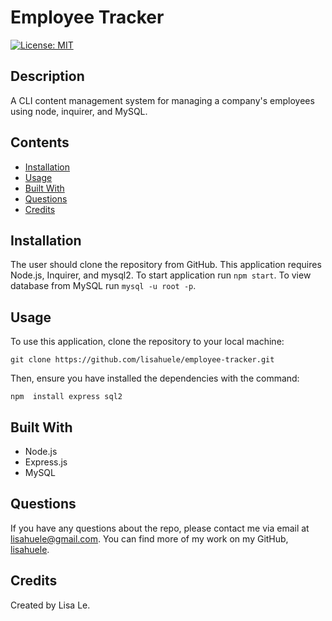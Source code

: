 # Employee Tracker
[![License: MIT](https://img.shields.io/badge/License-MIT-yellow.svg)](https://opensource.org/licenses/MIT)

## Description
A CLI content management system for managing a company's employees using node, inquirer, and MySQL.

## Contents
- [Installation](#installation)
- [Usage](#usage)
- [Built With](#built-with)
- [Questions](#questions)
- [Credits](#credits)

## Installation
The user should clone the repository from GitHub. This application requires Node.js, Inquirer, and mysql2. To start application run `npm start`. To view database from MySQL run `mysql -u root -p`.

## Usage
To use this application, clone the repository to your local machine:
```
git clone https://github.com/lisahuele/employee-tracker.git
```

Then, ensure you have installed the dependencies with the command:
```
npm  install express sql2
```

## Built With
- Node.js
- Express.js
- MySQL

## Questions
If you have any questions about the repo, please contact me via email at lisahuele@gmail.com. You can find more of my work on my GitHub, [lisahuele](https://github.com/lisahuele).

## Credits
Created by Lisa Le.
